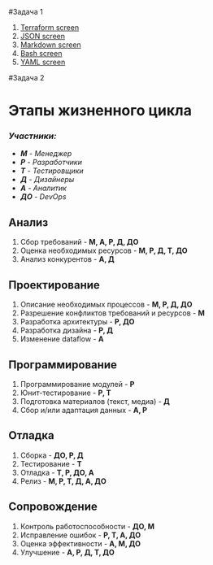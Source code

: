 #Задача 1

1. [Terraform screen](img/pycharm64_tf.png)
1. [JSON screen](img/pycharm64_json.png)
1. [Markdown screen](img/pycharm64_md.png)
1. [Bash screen](img/pycharm64_bash.png)
1. [YAML screen](pycharm64_yaml.png)

#Задача 2

# Этапы жизненного цикла

### _Участники:_

* _**М** - Менеджер_
* _**Р** - Разработчики_
* _**Т** - Тестировщики_
* _**Д** - Дизайнеры_
* _**А** - Аналитик_
* _**ДО** - DevOps_


## Анализ

1. Сбор требований - **М, А, Р, Д, ДО**
1. Оценка необходимых ресурсов - **М, Р, Д, Т, ДО**
1. Анализ конкурентов - **А, Д**

## Проектирование

1. Описание необходимых процессов - **М, Р, Д, ДО**
1. Разрешение конфликтов требований и ресурсов - **М**
1. Разработка архитектуры - **Р, ДО**
1. Разработка дизайна - **Р, Д**
1. Изменение dataflow - **А**

## Программирование

1. Программирование модулей - **Р**
1. Юнит-тестирование - **Р, Т**
1. Подготовка материалов (текст, медиа) - **Д**
1. Сбор и/или адаптация данных - **А, Р**

## Отладка

1. Сборка - **ДО, Р, Д**
1. Тестирование - **Т**
1. Отладка - **Т, Р, ДО, А**
1. Релиз - **М, Р, Т, Д, А, ДО**

## Сопровождение 

1. Контроль работоспособности - **ДО, М**
1. Исправление ошибок - **Р, Т, А, ДО**
1. Оценка эффективности - **А, М, ДО**
1. Улучшение - **А, Р, Д, Т, ДО**

